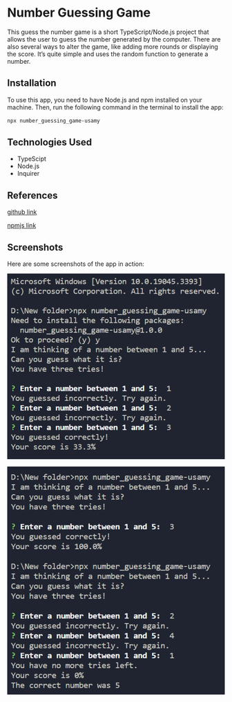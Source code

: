 # Number Guessing Game

This guess the number game is a short TypeScript/Node.js project that allows the user to guess the number generated by the computer. There are also several ways to alter the game, like adding more rounds or displaying the score. It’s quite simple and uses the random function to generate a number.

## Installation

To use this app, you need to have Node.js and npm installed on your machine. Then, run the following command in the terminal to install the app:

```bash
npx number_guessing_game-usamy
```

## Technologies Used

- TypeScipt
- Node.js
- Inquirer

## References

[github link](https://github.com/usamyismy7/typescript-node-projects/tree/main/project01-number_guessing_game)

[npmjs link](https://www.npmjs.com/package/number_guessing_game-usamy)

## Screenshots

Here are some screenshots of the app in action:

![Alt text](https://raw.githubusercontent.com/usamyismy7/typescript-node-projects/main/project01-number_guessing_game/image-1.png)

![Alt text](https://raw.githubusercontent.com/usamyismy7/typescript-node-projects/main/project01-number_guessing_game/image.png)
